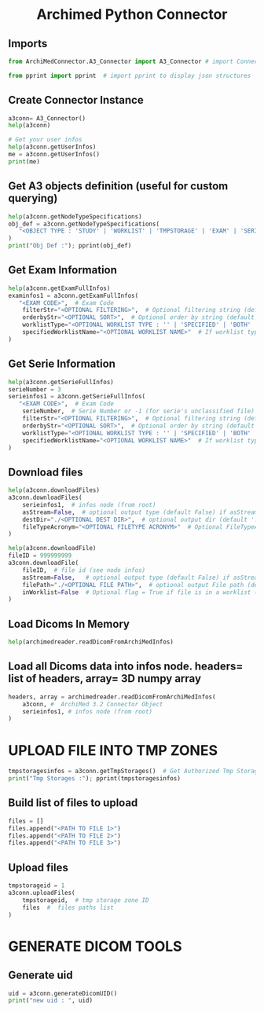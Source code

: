 **<h1 align="center">Archimed Python Connector</h1>**

## Imports
```python
from ArchiMedConnector.A3_Connector import A3_Connector # import Connector

from pprint import pprint  # import pprint to display json structures
```

## Create Connector Instance
```python
a3conn= A3_Connector()
help(a3conn)

# Get your user infos
help(a3conn.getUserInfos)
me = a3conn.getUserInfos()
print(me)
```

## Get A3 objects definition (useful for custom querying)
```python
help(a3conn.getNodeTypeSpecifications)
obj_def = a3conn.getNodeTypeSpecifications(
   "<OBJECT TYPE : 'STUDY' | 'WORKLIST' | 'TMPSTORAGE' | 'EXAM' | 'SERIE' | 'FILE'>" # Object Type
)
print("Obj Def :"); pprint(obj_def)
```

## Get Exam Information
```python
help(a3conn.getExamFullInfos)
examinfos1 = a3conn.getExamFullInfos(
   "<EXAM CODE>",  # Exam Code
    filterStr="<OPTIONAL FILTERING>",  # Optional filtering string (default empty) : ex. : "exam.examDescription like '%blzllr%' "
    orderbyStr="<OPTIONAL SORT>",  # Optional order by string (default empty) : ex. : "exam.examDate desc" or "file.DCM_MR.instanceNumber"
    worklistType="<OPTIONAL WORKLIST TYPE : '' | 'SPECIFIED' | 'BOTH' | 'EXAM' | 'SERIE'>",  # Optional worklist type string (default empty : not in worklist)
    specifiedWorklistName="<OPTIONAL WORKLIST NAME>"  # If worklist type = 'SPECIFIED', put here the name of the worklist
)
```

## Get Serie Information
```python
help(a3conn.getSerieFullInfos)
serieNumber = 3
serieinfos1 = a3conn.getSerieFullInfos(
   "<EXAM CODE>",  # Exam Code
    serieNumber,  # Serie Number or -1 (for serie's unclassified file)
    filterStr="<OPTIONAL FILTERING>",  # Optional filtering string (default empty) : ex. : "exam.examDescription like '%blzllr%' "
    orderbyStr="<OPTIONAL SORT>",  # Optional order by string (default empty) : ex. : "exam.examDate desc" or "file.DCM_MR.instanceNumber"
    worklistType="<OPTIONAL WORKLIST TYPE : '' | 'SPECIFIED' | 'BOTH' | 'EXAM' | 'SERIE'>",  # Optional worklist type string (default empty : not in worklist)
    specifiedWorklistName="<OPTIONAL WORKLIST NAME>"  # If worklist type = 'SPECIFIED', put here the name of the worklist
)
```

## Download files
```python
help(a3conn.downloadFiles)
a3conn.downloadFiles(
    serieinfos1,  # infos node (from root)
    asStream=False,  # optional output type (default False) if asStream=True, return IOBytes list, else return downloaded files paths
    destDir="./<OPTIONAL DEST DIR>",  # optional output dir (default '.'). If asStream=False, files download directory path
    fileTypeAcronym="<OPTIONAL FILETYPE ACRONYM>"  # Optional FileTypeAcronym to Download (default empty). ex. 'DCM', 'DCM_MR'
)

help(a3conn.downloadFile)
fileID = 999999999
a3conn.downloadFile(
    fileID,  # file id (see node infos)
    asStream=False,   # optional output type (default False) if asStream=True, return IOBytes ref, else return downloaded file path
    filePath="./<OPTIONAL FILE PATH>",  # optional output File path (default 'out'). If asStream=False, file path
    inWorklist=False  # Optional flag = True if file is in a worklist (default False).
)
```

##  Load Dicoms In Memory
```python
help(archimedreader.readDicomFromArchiMedInfos)
```

##  Load all Dicoms data into infos node. headers= list of headers, array= 3D numpy array
```python
headers, array = archimedreader.readDicomFromArchiMedInfos(
    a3conn, #  ArchiMed 3.2 Connector Object
    serieinfos1, # infos node (from root)
)
```

# UPLOAD FILE INTO TMP ZONES
```python
tmpstoragesinfos = a3conn.getTmpStorages()  # Get Authorized Tmp Storages infos (ID is mandatory for files upload)
print("Tmp Storages :"); pprint(tmpstoragesinfos)
```

## Build list of files to upload
```python
files = []
files.append("<PATH TO FILE 1>")
files.append("<PATH TO FILE 2>")
files.append("<PATH TO FILE 3>")
```

## Upload files
```python
tmpstorageid = 1
a3conn.uploadFiles(
    tmpstorageid,  # tmp storage zone ID
    files  #  files paths list
)
```

# GENERATE DICOM TOOLS

## Generate uid
```python
uid = a3conn.generateDicomUID()
print("new uid : ", uid)
```